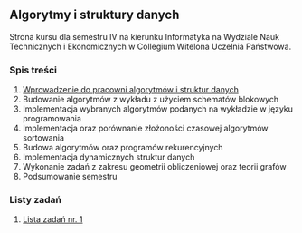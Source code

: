 ## Algorytmy i struktury danych
Strona kursu dla semestru IV na kierunku Informatyka na Wydziale Nauk Technicznych i Ekonomicznych w Collegium Witelona Uczelnia Państwowa.

### Spis treści
1. [Wprowadzenie do pracowni algorytmów i struktur danych](./classes/lab01.md)
1. Budowanie algorytmów z wykładu z użyciem schematów blokowych
1. Implementacja wybranych algorytmów podanych na wykładzie w języku programowania
1. Implementacja oraz porównanie złożoności czasowej algorytmów sortowania
1. Budowa algorytmów oraz programów rekurencyjnych
1. Implementacja dynamicznych struktur danych
1. Wykonanie zadań z zakresu geometrii obliczeniowej oraz teorii grafów
1. Podsumowanie semestru

### Listy zadań
1. [Lista zadań nr. 1](./excercises/lab02-03.md)